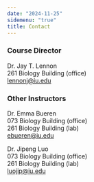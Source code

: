 ```yaml
---
date: "2024-11-25"
sidemenu: "true"
title: Contact
---
```


### Course Director

Dr. Jay T. Lennon<br />
261 Biology Building (office)<br />
[lennonj@iu.edu](mailto:lennonj@iu.edu?Subject=Quantitative%20Biodiversity%202025)

### Other Instructors
Dr. Emma Bueren<br />
073 Biology Building (office)<br />
261 Biology Building (lab)<br />
[ebueren@iu.edu](mailto:ebueren@iu.edu?Subject=Quantitative%20Biodiversity%202025)

Dr. Jipeng Luo<br />
073 Biology Building (office)<br />
261 Biology Building (lab)<br />
[luojip@iu.edu](mailto:luojip@iu.edu?Subject=Quantitative%20Biodiversity%202025)